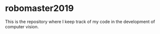 # robomaster2019
This is the repository where I keep track of my code in the development of computer vision.
